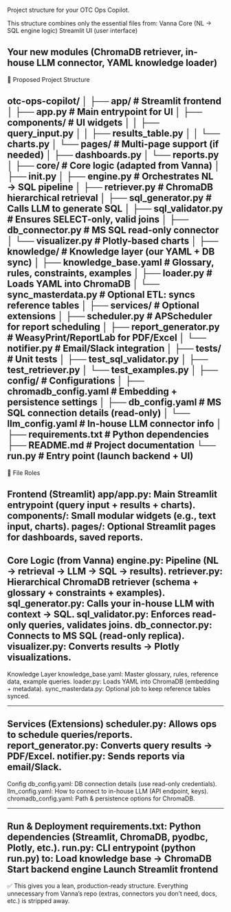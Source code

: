 Project structure for your OTC Ops Copilot.

This structure combines only the essential files from:
Vanna Core (NL → SQL engine logic)
Streamlit UI (user interface)

Your new modules (ChromaDB retriever, in-house LLM connector, YAML knowledge loader)
---

📂 Proposed Project Structure

otc-ops-copilot/
│
├── app/                          # Streamlit frontend
│   ├── app.py                    # Main entrypoint for UI
│   ├── components/               # UI widgets
│   │   ├── query_input.py
│   │   ├── results_table.py
│   │   └── charts.py
│   └── pages/                    # Multi-page support (if needed)
│       ├── dashboards.py
│       └── reports.py
│
├── core/                         # Core logic (adapted from Vanna)
│   ├── __init__.py
│   ├── engine.py                 # Orchestrates NL → SQL pipeline
│   ├── retriever.py              # ChromaDB hierarchical retrieval
│   ├── sql_generator.py          # Calls LLM to generate SQL
│   ├── sql_validator.py          # Ensures SELECT-only, valid joins
│   ├── db_connector.py           # MS SQL read-only connector
│   └── visualizer.py             # Plotly-based charts
│
├── knowledge/                    # Knowledge layer (our YAML + DB sync)
│   ├── knowledge_base.yaml       # Glossary, rules, constraints, examples
│   ├── loader.py                 # Loads YAML into ChromaDB
│   └── sync_masterdata.py        # Optional ETL: syncs reference tables
│
├── services/                     # Optional extensions
│   ├── scheduler.py              # APScheduler for report scheduling
│   ├── report_generator.py       # WeasyPrint/ReportLab for PDF/Excel
│   └── notifier.py               # Email/Slack integration
│
├── tests/                        # Unit tests
│   ├── test_sql_validator.py
│   ├── test_retriever.py
│   └── test_examples.py
│
├── config/                       # Configurations
│   ├── chromadb_config.yaml      # Embedding + persistence settings
│   ├── db_config.yaml            # MS SQL connection details (read-only)
│   └── llm_config.yaml           # In-house LLM connector info
│
├── requirements.txt              # Python dependencies
├── README.md                     # Project documentation
└── run.py                        # Entry point (launch backend + UI)
---

🔹 File Roles

Frontend (Streamlit)
app/app.py: Main Streamlit entrypoint (query input + results + charts).
components/: Small modular widgets (e.g., text input, charts).
pages/: Optional Streamlit pages for dashboards, saved reports.
---

Core Logic (from Vanna)
engine.py: Pipeline (NL → retrieval → LLM → SQL → results).
retriever.py: Hierarchical ChromaDB retriever (schema + glossary + constraints + examples).
sql_generator.py: Calls your in-house LLM with context → SQL.
sql_validator.py: Enforces read-only queries, validates joins.
db_connector.py: Connects to MS SQL (read-only replica).
visualizer.py: Converts results → Plotly visualizations.
---

Knowledge Layer
knowledge_base.yaml: Master glossary, rules, reference data, example queries.
loader.py: Loads YAML into ChromaDB (embedding + metadata).
sync_masterdata.py: Optional job to keep reference tables synced.

---

Services (Extensions)
scheduler.py: Allows ops to schedule queries/reports.
report_generator.py: Converts query results → PDF/Excel.
notifier.py: Sends reports via email/Slack.
---

Config
db_config.yaml: DB connection details (use read-only credentials).
llm_config.yaml: How to connect to in-house LLM (API endpoint, keys).
chromadb_config.yaml: Path & persistence options for ChromaDB.

---

Run & Deployment
requirements.txt: Python dependencies (Streamlit, ChromaDB, pyodbc, Plotly, etc.).
run.py: CLI entrypoint (python run.py) to:
Load knowledge base → ChromaDB
Start backend engine
Launch Streamlit frontend
---

✅ This gives you a lean, production-ready structure.
Everything unnecessary from Vanna’s repo (extras, connectors you don’t need, docs, etc.) is stripped away.
